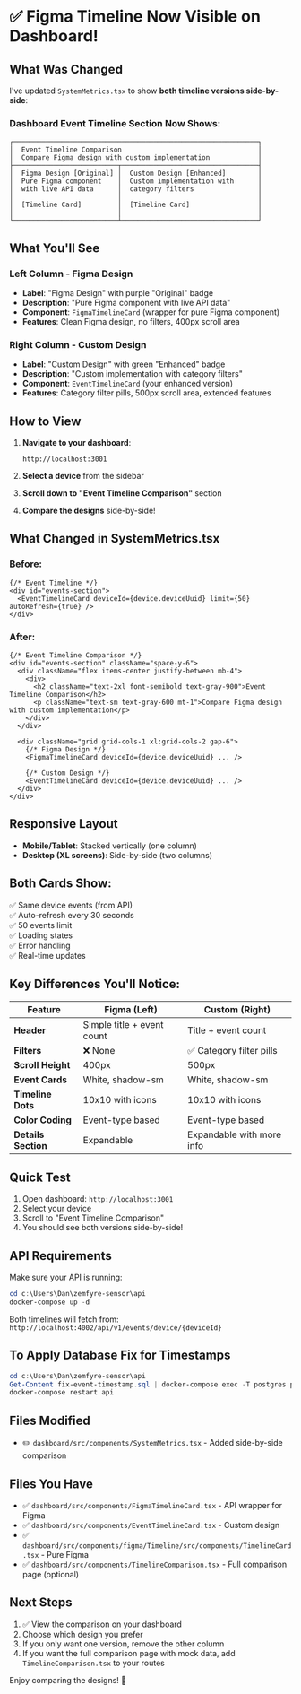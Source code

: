 # ✅ Figma Timeline Now Visible on Dashboard!

## What Was Changed

I've updated `SystemMetrics.tsx` to show **both timeline versions side-by-side**:

### Dashboard Event Timeline Section Now Shows:

```
┌─────────────────────────────────────────────────────────────┐
│  Event Timeline Comparison                                  │
│  Compare Figma design with custom implementation            │
├──────────────────────────┬──────────────────────────────────┤
│  Figma Design [Original] │  Custom Design [Enhanced]        │
│  Pure Figma component    │  Custom implementation with      │
│  with live API data      │  category filters                │
│                          │                                  │
│  [Timeline Card]         │  [Timeline Card]                 │
│                          │                                  │
└──────────────────────────┴──────────────────────────────────┘
```

## What You'll See

### Left Column - Figma Design
- **Label**: "Figma Design" with purple "Original" badge
- **Description**: "Pure Figma component with live API data"
- **Component**: `FigmaTimelineCard` (wrapper for pure Figma component)
- **Features**: Clean Figma design, no filters, 400px scroll area

### Right Column - Custom Design  
- **Label**: "Custom Design" with green "Enhanced" badge
- **Description**: "Custom implementation with category filters"
- **Component**: `EventTimelineCard` (your enhanced version)
- **Features**: Category filter pills, 500px scroll area, extended features

## How to View

1. **Navigate to your dashboard**:
   ```
   http://localhost:3001
   ```

2. **Select a device** from the sidebar

3. **Scroll down to "Event Timeline Comparison"** section

4. **Compare the designs** side-by-side!

## What Changed in SystemMetrics.tsx

### Before:
```tsx
{/* Event Timeline */}
<div id="events-section">
  <EventTimelineCard deviceId={device.deviceUuid} limit={50} autoRefresh={true} />
</div>
```

### After:
```tsx
{/* Event Timeline Comparison */}
<div id="events-section" className="space-y-6">
  <div className="flex items-center justify-between mb-4">
    <div>
      <h2 className="text-2xl font-semibold text-gray-900">Event Timeline Comparison</h2>
      <p className="text-sm text-gray-600 mt-1">Compare Figma design with custom implementation</p>
    </div>
  </div>

  <div className="grid grid-cols-1 xl:grid-cols-2 gap-6">
    {/* Figma Design */}
    <FigmaTimelineCard deviceId={device.deviceUuid} ... />
    
    {/* Custom Design */}
    <EventTimelineCard deviceId={device.deviceUuid} ... />
  </div>
</div>
```

## Responsive Layout

- **Mobile/Tablet**: Stacked vertically (one column)
- **Desktop (XL screens)**: Side-by-side (two columns)

## Both Cards Show:

✅ Same device events (from API)  
✅ Auto-refresh every 30 seconds  
✅ 50 events limit  
✅ Loading states  
✅ Error handling  
✅ Real-time updates  

## Key Differences You'll Notice:

| Feature | Figma (Left) | Custom (Right) |
|---------|--------------|----------------|
| **Header** | Simple title + event count | Title + event count |
| **Filters** | ❌ None | ✅ Category filter pills |
| **Scroll Height** | 400px | 500px |
| **Event Cards** | White, shadow-sm | White, shadow-sm |
| **Timeline Dots** | 10x10 with icons | 10x10 with icons |
| **Color Coding** | Event-type based | Event-type based |
| **Details Section** | Expandable | Expandable with more info |

## Quick Test

1. Open dashboard: `http://localhost:3001`
2. Select your device
3. Scroll to "Event Timeline Comparison"
4. You should see both versions side-by-side!

## API Requirements

Make sure your API is running:

```powershell
cd c:\Users\Dan\zemfyre-sensor\api
docker-compose up -d
```

Both timelines will fetch from: `http://localhost:4002/api/v1/events/device/{deviceId}`

## To Apply Database Fix for Timestamps

```powershell
cd c:\Users\Dan\zemfyre-sensor\api
Get-Content fix-event-timestamp.sql | docker-compose exec -T postgres psql -U postgres -d iotistic
docker-compose restart api
```

## Files Modified

- ✏️ `dashboard/src/components/SystemMetrics.tsx` - Added side-by-side comparison

## Files You Have

- ✅ `dashboard/src/components/FigmaTimelineCard.tsx` - API wrapper for Figma
- ✅ `dashboard/src/components/EventTimelineCard.tsx` - Custom design
- ✅ `dashboard/src/components/figma/Timeline/src/components/TimelineCard.tsx` - Pure Figma
- ✅ `dashboard/src/components/TimelineComparison.tsx` - Full comparison page (optional)

## Next Steps

1. ✅ View the comparison on your dashboard
2. Choose which design you prefer
3. If you only want one version, remove the other column
4. If you want the full comparison page with mock data, add `TimelineComparison.tsx` to your routes

Enjoy comparing the designs! 🎨
